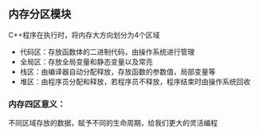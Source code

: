 ## 内存分区模块

C++程序在执行时，将内存大方向划分为4个区域

* 代码区：存放函数体的二进制代码，由操作系统进行管理
* 全局区：存放全局变量和静态变量以及常亮
* 栈区：由编译器自动分配释放，存放函数的参数值，局部变量等
* 堆区：由程序员分配和释放，若程序员不释放，程序结束时由操作系统回收



### 内存四区意义：

不同区域存放的数据，赋予不同的生命周期，给我们更大的灵活编程